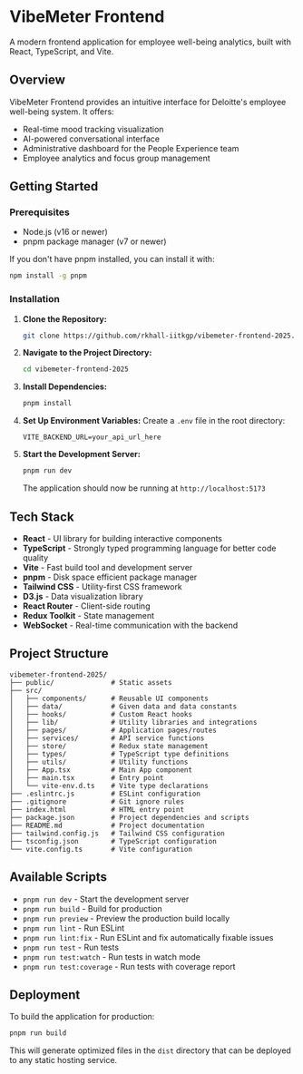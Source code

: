 # VibeMeter Frontend
A modern frontend application for employee well-being analytics, built with React, TypeScript, and Vite.

## Overview
VibeMeter Frontend provides an intuitive interface for Deloitte's employee well-being system. It offers:
- Real-time mood tracking visualization
- AI-powered conversational interface
- Administrative dashboard for the People Experience team
- Employee analytics and focus group management

## Getting Started
### Prerequisites
- Node.js (v16 or newer)
- pnpm package manager (v7 or newer)

If you don't have pnpm installed, you can install it with:
```bash
npm install -g pnpm
```

### Installation

1. **Clone the Repository:**
   ```bash
   git clone https://github.com/rkhall-iitkgp/vibemeter-frontend-2025.git
   ```

2. **Navigate to the Project Directory:**
   ```bash
   cd vibemeter-frontend-2025
   ```

3. **Install Dependencies:**
   ```bash
   pnpm install
   ```

4. **Set Up Environment Variables:**
   Create a `.env` file in the root directory:
   ```
   VITE_BACKEND_URL=your_api_url_here
   ```

5. **Start the Development Server:**
   ```bash
   pnpm run dev
   ```
   The application should now be running at `http://localhost:5173`

## Tech Stack
- **React** - UI library for building interactive components
- **TypeScript** - Strongly typed programming language for better code quality
- **Vite** - Fast build tool and development server
- **pnpm** - Disk space efficient package manager
- **Tailwind CSS** - Utility-first CSS framework
- **D3.js** - Data visualization library
- **React Router** - Client-side routing
- **Redux Toolkit** - State management
- **WebSocket** - Real-time communication with the backend

## Project Structure
```
vibemeter-frontend-2025/
├── public/              # Static assets
├── src/
│   ├── components/      # Reusable UI components
│   ├── data/            # Given data and data constants
│   ├── hooks/           # Custom React hooks
│   ├── lib/             # Utility libraries and integrations
│   ├── pages/           # Application pages/routes
│   ├── services/        # API service functions
│   ├── store/           # Redux state management
│   ├── types/           # TypeScript type definitions
│   ├── utils/           # Utility functions
│   ├── App.tsx          # Main App component
│   ├── main.tsx         # Entry point
│   └── vite-env.d.ts    # Vite type declarations
├── .eslintrc.js         # ESLint configuration
├── .gitignore           # Git ignore rules
├── index.html           # HTML entry point
├── package.json         # Project dependencies and scripts
├── README.md            # Project documentation
├── tailwind.config.js   # Tailwind CSS configuration
├── tsconfig.json        # TypeScript configuration
└── vite.config.ts       # Vite configuration
```

## Available Scripts

- `pnpm run dev` - Start the development server
- `pnpm run build` - Build for production
- `pnpm run preview` - Preview the production build locally
- `pnpm run lint` - Run ESLint
- `pnpm run lint:fix` - Run ESLint and fix automatically fixable issues
- `pnpm run test` - Run tests
- `pnpm run test:watch` - Run tests in watch mode
- `pnpm run test:coverage` - Run tests with coverage report

## Deployment
To build the application for production:
```bash
pnpm run build
```
This will generate optimized files in the `dist` directory that can be deployed to any static hosting service.
